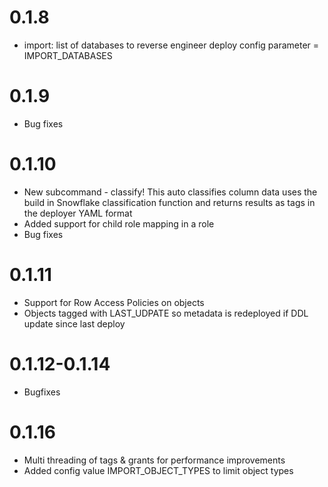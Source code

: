# 0.1.8
- import: list of databases to reverse engineer
    deploy config parameter = IMPORT_DATABASES

# 0.1.9
- Bug fixes

# 0.1.10
- New subcommand - classify!  This auto classifies column data uses the build in Snowflake classification function and returns results as tags in the deployer YAML format
- Added support for child role mapping in a role
- Bug fixes

# 0.1.11
- Support for Row Access Policies on objects
- Objects tagged with LAST_UDPATE so metadata is redeployed if DDL update since last deploy

# 0.1.12-0.1.14
- Bugfixes

# 0.1.16
- Multi threading of tags & grants for performance improvements
- Added config value IMPORT_OBJECT_TYPES to limit object types